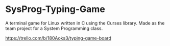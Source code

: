 # SysProg-Typing-Game
A terminal game for Linux written in C using the Curses library. Made as the team project for a System Programming class.

https://trello.com/b/180Aoks3/typing-game-board

